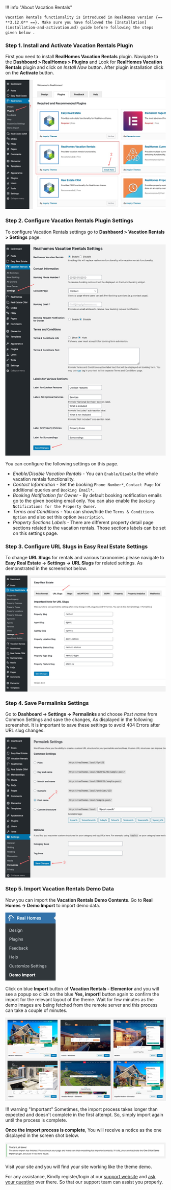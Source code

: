 

!!! info "About Vacation Rentals"

    Vacation Rentals functionality is introduced in RealHomes version {== **3.12.0** ==}. Make sure you have followed the [Installation](installation-and-activation.md) guide before following the steps given below .

### **Step 1. Install and Activate Vacation Rentals Plugin**
First you need to install **RealHomes Vacation Rentals** plugin. Navigate to the **Dashboard > RealHomes > Plugins** and Look for **RealHomes Vacation Rentals** plugin and click on *Install Now* button. After plugin installation click on the **Activate** button.

![Vacation Rentals Plugin](images/vacation-rentals/installation.jpg)

### **Step 2. Configure Vacation Rentals Plugin Settings**
To configure Vacation Rentals settings go to **Dashbaord > Vacation Rentals > Settings** page.

![Vacation Rentals Plugin](images/vacation-rentals/settings.jpg)

You can configure the following settings on this page.

- *Enable/Disable Vacation Rentals* - You can `Enable/Disable` the whole vacation rentals functionality.
- *Contact Information* - Set the booking `Phone Number*`, `Contact Page` for additional queries and `Booking Email*`.
- *Booking Notification for Owner* - By default booking notification emails go to the given booking email only. You can also enable the `Booking Notifications for the Property Owner`.
- *Terms and Conditions* - You can show/hide the `Terms & Conditions Option` and also set this option `Description`.
- *Property Sections Labels* - There are different property detail page sections related to the vacation rentals. Those sections labels can be set on this settings page.


### **Step 3. Configure URL Slugs in Easy Real Estate Settings**
To change **URL Slugs** for rentals and various taxonomies please navigate to **Easy Real Estate → Settings → URL Slugs** for related settings. As demonstrated in the screenshot below.

![RealHomes Documentation](images/vacation-rentals/url-slugs-settings.jpg)

### **Step 4. Save Permalinks Settings**

Go to **Dashboard → Settings → Permalinks** and choose *Post name* from Common Settings and save the changes, As displayed in the following screenshot. It is important to save these settings to avoid 404 Errors after URL slug changes.

![Screenshot](images/import-demo/permalinks.jpg)

### **Step 5. Import Vacation Rentals Demo Data**

Now you can import the **Vacation Rentals Demo Contents**. Go to **Real Homes → Demo Import** to import demo data.

![Screenshot](images/import-demo/import-demo-data.png)

Click on blue **Import** button of **Vacation Rentals - Elementor** and you will see a popup so click on the blue **Yes, import!** button again to confirm the import for the relevant layout of the theme. Wait for few minutes as the demo images are being fetched from the remote server and this process can take a couple of minutes.

![Screenshot](images/vacation-rentals/demo-import.jpg)

!!! warning "Important"
    Sometimes, the import process takes longer than expected and doesn't complete in the first attempt. So, simply import again until the process is complete.

**Once the import process is complete**, You will receive a notice as the one displayed in the screen shot below.

![Screenshot](images/import-demo/all-done.png)

Visit your site and you will find your site working like the theme demo.

For any assistance, Kindly register/login at our [support website](https://support.inspirythemes.com/login-register/) and [ask your question](https://support.inspirythemes.com/ask-question/) over there. So that our support team can assist you properly.
